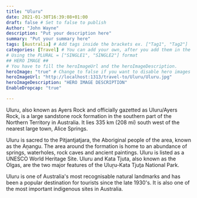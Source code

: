 ```yaml
---
title: "Uluru"
date: 2021-01-30T16:39:08+01:00
draft: false # Set to false to publish
Author: "John Wayne" 
description: "Put your description here" 
summary: "Put your summary here" 
tags: [Australia] # Add tags inside the brackets ex. ["Tag1", "Tag2"] 
categories: [Travel] # You can add your own, after you add them in the config.toml. 
# Using the PLURAL = ["SINGLE1", "SINGLE2"] format
## HERO IMAGE ##
# You have to fill the heroImageUrl and the heroImageDescription.
heroImage: "true" # Change to false if you want to disable hero images
heroImageUrl: "http://localhost:1313/travel-to/Uluru/Uluru.jpg"
heroImageDescription: "HERO IMAGE DESCRIPTION"
EnableDropcap: "true"

---
```

Uluru, also known as Ayers Rock and officially gazetted as Uluru/Ayers Rock, is a large sandstone rock formation in the southern part of the Northern Territory in Australia. It lies 335 km (208 mi) south west of the nearest large town, Alice Springs.

Uluru is sacred to the Pitjantjatjara, the Aboriginal people of the area, known as the Aṉangu. The area around the formation is home to an abundance of springs, waterholes, rock caves and ancient paintings. Uluru is listed as a UNESCO World Heritage Site. Uluru and Kata Tjuta, also known as the Olgas, are the two major features of the Uluṟu-Kata Tjuṯa National Park.

Uluru is one of Australia's most recognisable natural landmarks and has been a popular destination for tourists since the late 1930's. It is also one of the most important indigenous sites in Australia. 